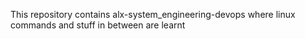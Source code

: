 This repository contains alx-system_engineering-devops
where linux commands and stuff in between are learnt

